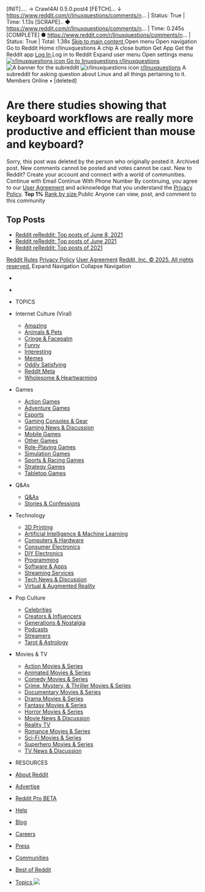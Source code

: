 [INIT].... → Crawl4AI 0.5.0.post4
[FETCH]... ↓ https://www.reddit.com/r/linuxquestions/comments/n... | Status: True | Time: 1.13s
[SCRAPE].. ◆ https://www.reddit.com/r/linuxquestions/comments/n... | Time: 0.245s
[COMPLETE] ● https://www.reddit.com/r/linuxquestions/comments/n... | Status: True | Total: 1.38s
[ Skip to main content ](https://www.reddit.com/r/linuxquestions/comments/nutmmc/are_there_studies_showing_that_keyboard_workflows/#main-content)
Open menu Open navigation [ ](https://www.reddit.com/)Go to Reddit Home
r/linuxquestions  A chip A close button
Get App Get the Reddit app  [ Log In ](https://www.reddit.com/login/)Log in to Reddit
Expand user menu Open settings menu
[ ![r/linuxquestions icon](https://styles.redditmedia.com/t5_2rbms/styles/communityIcon_npwk9ubqswme1.png) Go to linuxquestions  ](https://www.reddit.com/r/linuxquestions/)
[r/linuxquestions](https://www.reddit.com/r/linuxquestions/)
![A banner for the subreddit](https://styles.redditmedia.com/t5_2rbms/styles/bannerBackgroundImage_n16oqcs1fuee1.png)
![r/linuxquestions icon](https://styles.redditmedia.com/t5_2rbms/styles/communityIcon_npwk9ubqswme1.png) [r/linuxquestions](https://www.reddit.com/r/linuxquestions/)
A subreddit for asking question about Linux and all things pertaining to it. 
Members Online
•
[deleted]
#  Are there studies showing that keyboard workflows are really more productive and efficient than mouse and keyboard? 
Sorry, this post was deleted by the person who originally posted it. 
Archived post. New comments cannot be posted and votes cannot be cast. 
New to Reddit? 
Create your account and connect with a world of communities. 
Continue with Email 
Continue With Phone Number 
By continuing, you agree to our [User Agreement](https://www.redditinc.com/policies/user-agreement) and acknowledge that you understand the [Privacy Policy](https://www.redditinc.com/policies/privacy-policy). 
**Top 1%** [ Rank by size ](https://www.reddit.com/best/communities/9/#t5_2rbms/)
Public 
Anyone can view, post, and comment to this community
##  Top Posts 
  * [ Reddit  ](https://www.reddit.com/posts/2021/june-8-1/)
[reReddit: Top posts of June 8, 2021 ](https://www.reddit.com/posts/2021/june-8-1/)
  * [ Reddit  ](https://www.reddit.com/posts/2021/june/)
[reReddit: Top posts of June 2021 ](https://www.reddit.com/posts/2021/june/)
  * [ Reddit  ](https://www.reddit.com/posts/2021/)
[reReddit: Top posts of 2021 ](https://www.reddit.com/posts/2021/)


[Reddit Rules](https://www.redditinc.com/policies/content-policy) [Privacy Policy](https://www.reddit.com/policies/privacy-policy) [User Agreement](https://www.redditinc.com/policies/user-agreement) [Reddit, Inc. © 2025. All rights reserved.](https://redditinc.com)
Expand Navigation Collapse Navigation
* &nbsp;
* &nbsp;
* TOPICS
* Internet Culture (Viral)
  * [ Amazing ](https://reddit.com/t/amazing/)
  * [ Animals & Pets ](https://reddit.com/t/animals_and_pets/)
  * [ Cringe & Facepalm ](https://reddit.com/t/cringe_and_facepalm/)
  * [ Funny ](https://reddit.com/t/funny/)
  * [ Interesting ](https://reddit.com/t/interesting/)
  * [ Memes ](https://reddit.com/t/memes/)
  * [ Oddly Satisfying ](https://reddit.com/t/oddly_satisfying/)
  * [ Reddit Meta ](https://reddit.com/t/reddit_meta/)
  * [ Wholesome & Heartwarming ](https://reddit.com/t/wholesome_and_heartwarming/)


* Games
  * [ Action Games ](https://reddit.com/t/action_games/)
  * [ Adventure Games ](https://reddit.com/t/adventure_games/)
  * [ Esports ](https://reddit.com/t/esports/)
  * [ Gaming Consoles & Gear ](https://reddit.com/t/gaming_consoles_and_gear/)
  * [ Gaming News & Discussion ](https://reddit.com/t/gaming_news_and_discussion/)
  * [ Mobile Games ](https://reddit.com/t/mobile_games/)
  * [ Other Games ](https://reddit.com/t/other_games/)
  * [ Role-Playing Games ](https://reddit.com/t/role_playing_games/)
  * [ Simulation Games ](https://reddit.com/t/simulation_games/)
  * [ Sports & Racing Games ](https://reddit.com/t/sports_and_racing_games/)
  * [ Strategy Games ](https://reddit.com/t/strategy_games/)
  * [ Tabletop Games ](https://reddit.com/t/tabletop_games/)


* Q&As
  * [ Q&As ](https://reddit.com/t/q_and_as/)
  * [ Stories & Confessions ](https://reddit.com/t/stories_and_confessions/)


* Technology
  * [ 3D Printing ](https://reddit.com/t/3d_printing/)
  * [ Artificial Intelligence & Machine Learning ](https://reddit.com/t/artificial_intelligence_and_machine_learning/)
  * [ Computers & Hardware ](https://reddit.com/t/computers_and_hardware/)
  * [ Consumer Electronics ](https://reddit.com/t/consumer_electronics/)
  * [ DIY Electronics ](https://reddit.com/t/diy_electronics/)
  * [ Programming ](https://reddit.com/t/programming/)
  * [ Software & Apps ](https://reddit.com/t/software_and_apps/)
  * [ Streaming Services ](https://reddit.com/t/streaming_services/)
  * [ Tech News & Discussion ](https://reddit.com/t/tech_news_and_discussion/)
  * [ Virtual & Augmented Reality ](https://reddit.com/t/virtual_and_augmented_reality/)


* Pop Culture
  * [ Celebrities ](https://reddit.com/t/celebrities/)
  * [ Creators & Influencers ](https://reddit.com/t/creators_and_influencers/)
  * [ Generations & Nostalgia ](https://reddit.com/t/generations_and_nostalgia/)
  * [ Podcasts ](https://reddit.com/t/podcasts/)
  * [ Streamers ](https://reddit.com/t/streamers/)
  * [ Tarot & Astrology ](https://reddit.com/t/tarot_and_astrology/)


* Movies & TV
  * [ Action Movies & Series ](https://reddit.com/t/action_movies_and_series/)
  * [ Animated Movies & Series ](https://reddit.com/t/animated_movies_and_series/)
  * [ Comedy Movies & Series ](https://reddit.com/t/comedy_movies_and_series/)
  * [ Crime, Mystery, & Thriller Movies & Series ](https://reddit.com/t/crime_mystery_and_thriller_movies_and_series/)
  * [ Documentary Movies & Series ](https://reddit.com/t/documentary_movies_and_series/)
  * [ Drama Movies & Series ](https://reddit.com/t/drama_movies_and_series/)
  * [ Fantasy Movies & Series ](https://reddit.com/t/fantasy_movies_and_series/)
  * [ Horror Movies & Series ](https://reddit.com/t/horror_movies_and_series/)
  * [ Movie News & Discussion ](https://reddit.com/t/movie_news_and_discussion/)
  * [ Reality TV ](https://reddit.com/t/reality_tv/)
  * [ Romance Movies & Series ](https://reddit.com/t/romance_movies_and_series/)
  * [ Sci-Fi Movies & Series ](https://reddit.com/t/scifi_movies_and_series/)
  * [ Superhero Movies & Series ](https://reddit.com/t/superhero_movies_and_series/)
  * [ TV News & Discussion ](https://reddit.com/t/tv_news_and_discussion/)


* RESOURCES
* [ About Reddit ](https://www.redditinc.com)
* [ Advertise ](https://ads.reddit.com/register?utm_source=web3x_consumer&utm_name=left_nav_cta&utm_content=default)
* [ Reddit Pro BETA  ](https://www.reddit.com/reddit-pro?utm_source=reddit&utm_medium=left_nav_resources)
* [ Help ](https://support.reddithelp.com/hc?utm_source=reddit&utm_medium=footer&utm_campaign=evergreen)
* [ Blog ](https://redditblog.com/)
* [ Careers ](https://www.redditinc.com/careers)
* [ Press ](https://www.redditinc.com/press)
* [ Communities ](https://www.reddit.com/best/communities/1/)
* [ Best of Reddit ](https://www.reddit.com/posts/2025/global/)
* [ Topics ](https://www.reddit.com/topics/a-1/)
![](https://id.rlcdn.com/472486.gif)

